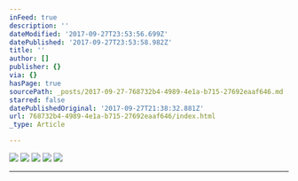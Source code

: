 ```yaml
---
inFeed: true
description: ''
dateModified: '2017-09-27T23:53:56.699Z'
datePublished: '2017-09-27T23:53:58.982Z'
title: ''
author: []
publisher: {}
via: {}
hasPage: true
sourcePath: _posts/2017-09-27-768732b4-4989-4e1a-b715-27692eaaf646.md
starred: false
datePublishedOriginal: '2017-09-27T21:38:32.881Z'
url: 768732b4-4989-4e1a-b715-27692eaaf646/index.html
_type: Article

---
```

![](https://the-grid-user-content.s3-us-west-2.amazonaws.com/a6599599-441f-440f-aa57-0ffc6abfa113.jpg)
![](https://the-grid-user-content.s3-us-west-2.amazonaws.com/4c651dfa-449d-4ced-a3d5-923018241da3.jpg)
![](https://the-grid-user-content.s3-us-west-2.amazonaws.com/78a56843-25bc-4577-8948-ca384b096053.jpg)
![](https://the-grid-user-content.s3-us-west-2.amazonaws.com/d172c738-c4fc-4a64-bbf9-76ee26d1e64a.jpg)
![](https://the-grid-user-content.s3-us-west-2.amazonaws.com/4cf9ffc6-c15a-4b0a-b896-791147d00ab0.jpg)

---